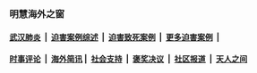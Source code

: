 
### 明慧海外之窗

####  [武汉肺炎](indexes/365.md?t=03261501) &nbsp;|&nbsp;  [迫害案例综述](indexes/328.md?t=03261501) &nbsp;|&nbsp; [迫害致死案例](indexes/277.md?t=03261501)  &nbsp;|&nbsp; [更多迫害案例](indexes/81.md?t=03261501)  &nbsp;|&nbsp; 
####  [时事评论](indexes/19.md?t=03261501) &nbsp;|&nbsp; [海外简讯](indexes/245.md?t=03261501)&nbsp;|&nbsp;  [社会支持](indexes/140.md?t=03261501) &nbsp;|&nbsp; [褒奖决议](indexes/282.md?t=03261501) &nbsp;|&nbsp; [社区报道](indexes/91.md?t=03261501)  &nbsp;|&nbsp; [天人之间](indexes/78.md?t=03261501) 

